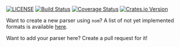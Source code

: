 [![LICENSE](https://img.shields.io/badge/license-MIT-blue.svg)](LICENSE)
[![Build Status](https://travis-ci.org/ithinuel/pcap-rs.svg?branch=master)](https://travis-ci.org/ithinuel/pcap-rs)
[![Coverage Status](https://coveralls.io/repos/ithinuel/pcap-rs/badge.svg?branch=master)](https://coveralls.io/r/ithinuel/pcap-rs?branch=master)
[![Crates.io Version](https://img.shields.io/crates/v/pcap.svg)](https://crates.io/crates/pcap)



Want to create a new parser using `nom`? A list of not yet implemented formats is available [here](https://github.com/Geal/nom/issues/14).

Want to add your parser here? Create a pull request for it!
